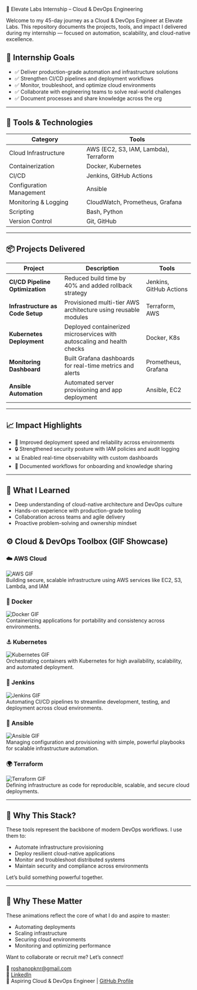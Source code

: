  🚀 Elevate Labs Internship – Cloud & DevOps Engineering

Welcome to my 45-day journey as a Cloud & DevOps Engineer at Elevate Labs. This repository documents the projects, tools, and impact I delivered during my internship — focused on automation, scalability, and cloud-native excellence.


## 🎯 Internship Goals

- ✅ Deliver production-grade automation and infrastructure solutions
- ✅ Strengthen CI/CD pipelines and deployment workflows
- ✅ Monitor, troubleshoot, and optimize cloud environments
- ✅ Collaborate with engineering teams to solve real-world challenges
- ✅ Document processes and share knowledge across the org

---

## 🧰 Tools & Technologies

| Category | Tools |
|---------|-------|
| Cloud Infrastructure | AWS (EC2, S3, IAM, Lambda), Terraform |
| Containerization | Docker, Kubernetes |
| CI/CD | Jenkins, GitHub Actions |
| Configuration Management | Ansible |
| Monitoring & Logging | CloudWatch, Prometheus, Grafana |
| Scripting | Bash, Python |
| Version Control | Git, GitHub |

---

## 📦 Projects Delivered

| Project | Description | Tools |
|--------|-------------|-------|
| **CI/CD Pipeline Optimization** | Reduced build time by 40% and added rollback strategy | Jenkins, GitHub Actions |
| **Infrastructure as Code Setup** | Provisioned multi-tier AWS architecture using reusable modules | Terraform, AWS |
| **Kubernetes Deployment** | Deployed containerized microservices with autoscaling and health checks | Docker, K8s |
| **Monitoring Dashboard** | Built Grafana dashboards for real-time metrics and alerts | Prometheus, Grafana |
| **Ansible Automation** | Automated server provisioning and app deployment | Ansible, EC2 |

---

## 📈 Impact Highlights

- 🚀 Improved deployment speed and reliability across environments
- 🔒 Strengthened security posture with IAM policies and audit logging
- 📊 Enabled real-time observability with custom dashboards
- 🧠 Documented workflows for onboarding and knowledge sharing

---

## 🧠 What I Learned

- Deep understanding of cloud-native architecture and DevOps culture
- Hands-on experience with production-grade tooling
- Collaboration across teams and agile delivery
- Proactive problem-solving and ownership mindset


## ⚙️ Cloud & DevOps Toolbox (GIF Showcase)

### ☁️ AWS Cloud  
![AWS GIF](https://www.logigroup.com/images/Logo_aws.gif)  
Building secure, scalable infrastructure using AWS services like EC2, S3, Lambda, and IAM

### 🐳 Docker  
![Docker GIF](https://alphaville.github.io/optimization-engine/img/docker.gif)  
Containerizing applications for portability and consistency across environments.


### ⚓ Kubernetes  
![Kubernetes GIF](https://cdn.hashnode.com/res/hashnode/image/upload/v1668966576817/XgoGAT2_y.gif?w=1600&h=840&fit=crop&crop=entropy&auto=format,compress&gif-q=60&format=webm)  
Orchestrating containers with Kubernetes for high availability, scalability, and automated deployment.


### 🧪 Jenkins  
![Jenkins GIF](https://miro.medium.com/v2/format:jpg/resize:fit:908/1*4-BdAdUtoZkOxS_Xcwfy5A.gif)  
Automating CI/CD pipelines to streamline development, testing, and deployment across cloud environments.


### 📜 Ansible  
![Ansible GIF](https://www.logigroup.com/images/gifs/logo-ansible.gif)  
Managing configuration and provisioning with simple, powerful playbooks for scalable infrastructure automation.



### 🌍 Terraform  
![Terraform GIF](https://cdn.hashnode.com/res/hashnode/image/upload/v1654533973941/efCkeGx-2.gif?w=500&h=262&fit=crop&crop=entropy&auto=format,compress&gif-q=60&format=webm)  
Defining infrastructure as code for reproducible, scalable, and secure cloud deployments.


---
## 🧠 Why This Stack?

These tools represent the backbone of modern DevOps workflows. I use them to:

- Automate infrastructure provisioning
- Deploy resilient cloud-native applications
- Monitor and troubleshoot distributed systems
- Maintain security and compliance across environments

Let’s build something powerful together.


---

## 🧠 Why These Matter

These animations reflect the core of what I do and aspire to master:
- Automating deployments
- Scaling infrastructure
- Securing cloud environments
- Monitoring and optimizing performance

Want to collaborate or recruit me? Let’s connect!

📧 roshanopknr@gmail.com  
🔗 [LinkedIn](www.linkedin.com/in/roshan-saralkumar-560173242/)  
🐙 Aspiring Cloud & DevOps Engineer | [GitHub Profile](https://github.com/Roshan-saral)
